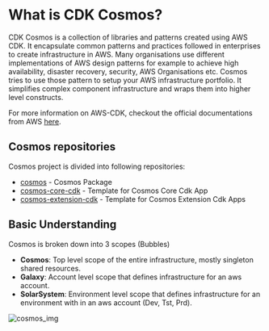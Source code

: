 # What is CDK Cosmos?

CDK Cosmos is a collection of libraries and patterns created using AWS CDK. It encapsulate common patterns and practices followed in enterprises to create infrastructure in AWS. Many organisations use different implementations of AWS design patterns for example to achieve high availability, disaster recovery, security, AWS Organisations etc. Cosmos tries to use those pattern to setup your AWS infrastructure portfolio. It simplifies complex component infrastructure and wraps them into higher level constructs.

For more information on AWS-CDK, checkout the official documentations from AWS [here](https://docs.aws.amazon.com/cdk/latest/guide/home.html).

## Cosmos repositories

Cosmos project is divided into following repositories:

- [cosmos](https://github.com/cdk-cosmos/cosmos) - Cosmos Package
- [cosmos-core-cdk](https://github.com/cdk-cosmos/cosmos-core-cdk) - Template for Cosmos Core Cdk App
- [cosmos-extension-cdk](https://github.com/cdk-cosmos/cosmos-extension-cdk) - Template for Cosmos Extension Cdk Apps

## Basic Understanding

Cosmos is broken down into 3 scopes (Bubbles)

- **Cosmos**: Top level scope of the entire infrastructure, mostly singleton shared resources.
- **Galaxy**: Account level scope that defines infrastructure for an aws account.
- **SolarSystem**: Environment level scope that defines infrastructure for an environment with in an aws account (Dev, Tst, Prd).

![cosmos_img](Cosmos1.png)

